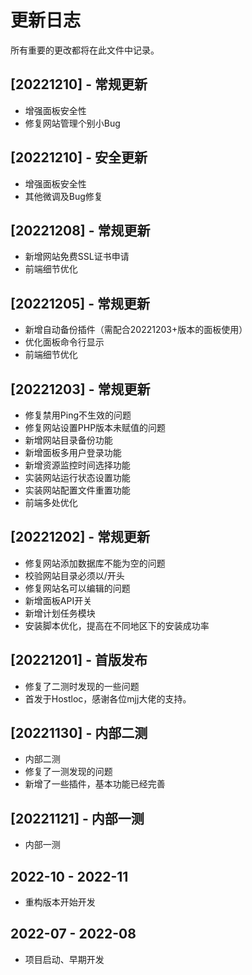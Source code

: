 # 更新日志

所有重要的更改都将在此文件中记录。


## [20221210] - 常规更新

- 增强面板安全性
- 修复网站管理个别小Bug

## [20221210] - 安全更新

- 增强面板安全性
- 其他微调及Bug修复

## [20221208] - 常规更新

- 新增网站免费SSL证书申请
- 前端细节优化

## [20221205] - 常规更新

- 新增自动备份插件（需配合20221203+版本的面板使用）
- 优化面板命令行显示
- 前端细节优化

## [20221203] - 常规更新

- 修复禁用Ping不生效的问题
- 修复网站设置PHP版本未赋值的问题
- 新增网站目录备份功能
- 新增面板多用户登录功能
- 新增资源监控时间选择功能
- 实装网站运行状态设置功能
- 实装网站配置文件重置功能
- 前端多处优化

## [20221202] - 常规更新

- 修复网站添加数据库不能为空的问题
- 校验网站目录必须以/开头
- 修复网站名可以编辑的问题
- 新增面板API开关
- 新增计划任务模块
- 安装脚本优化，提高在不同地区下的安装成功率

## [20221201] - 首版发布

- 修复了二测时发现的一些问题
- 首发于Hostloc，感谢各位mjj大佬的支持。

## [20221130] - 内部二测

- 内部二测
- 修复了一测发现的问题
- 新增了一些插件，基本功能已经完善

## [20221121] - 内部一测

- 内部一测

## 2022-10 - 2022-11

- 重构版本开始开发

## 2022-07 - 2022-08

- 项目启动、早期开发
